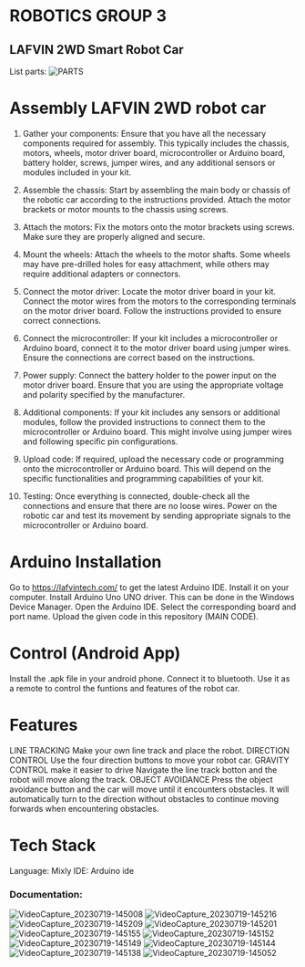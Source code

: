 # ROBOTICS GROUP 3
## LAFVIN 2WD Smart Robot Car

List parts:
![PARTS](https://github.com/thebadsektor/bscs3a-g3-robotics/assets/139317340/a54f556b-2c12-42de-b1f3-d63beea60407)

# Assembly LAFVIN 2WD robot car
1. Gather your components: Ensure that you have all the necessary components required for assembly. This typically includes the chassis, motors, wheels, motor driver board, microcontroller or Arduino board, battery holder, screws, jumper wires, and any additional sensors or modules included in your kit.

2. Assemble the chassis: Start by assembling the main body or chassis of the robotic car according to the instructions provided. Attach the motor brackets or motor mounts to the chassis using screws.

3. Attach the motors: Fix the motors onto the motor brackets using screws. Make sure they are properly aligned and secure.

4. Mount the wheels: Attach the wheels to the motor shafts. Some wheels may have pre-drilled holes for easy attachment, while others may require additional adapters or connectors.

5. Connect the motor driver: Locate the motor driver board in your kit. Connect the motor wires from the motors to the corresponding terminals on the motor driver board. Follow the instructions provided to ensure correct connections.

6. Connect the microcontroller: If your kit includes a microcontroller or Arduino board, connect it to the motor driver board using jumper wires. Ensure the connections are correct based on the instructions.

7. Power supply: Connect the battery holder to the power input on the motor driver board. Ensure that you are using the appropriate voltage and polarity specified by the manufacturer.

8. Additional components: If your kit includes any sensors or additional modules, follow the provided instructions to connect them to the microcontroller or Arduino board. This might involve using jumper wires and following specific pin configurations.

9. Upload code: If required, upload the necessary code or programming onto the microcontroller or Arduino board. This will depend on the specific functionalities and programming capabilities of your kit.

10. Testing: Once everything is connected, double-check all the connections and ensure that there are no loose wires. Power on the robotic car and test its movement by sending appropriate signals to the microcontroller or Arduino board.
# Arduino Installation
Go to https://lafvintech.com/ to get the latest Arduino IDE.
Install it on your computer. 
Install Arduino Uno UNO driver. 
This can be done in the Windows Device Manager. 
Open the Arduino IDE. Select the corresponding board and port name. 
Upload the given code in this repository (MAIN CODE). 
# Control (Android App)
 Install the .apk file in your android phone.
Connect it to bluetooth. 
Use it as a remote to control the funtions and features of the robot car.
# Features 
LINE TRACKING Make your own line track and place the robot.
DIRECTION CONTROL  Use the four direction buttons to move your robot car.
GRAVITY CONTROL make it easier to drive
Navigate the line track botton and the robot will move along the track. 
OBJECT AVOIDANCE Press the object avoidance button and the car will move until it encounters obstacles. 
It will automatically turn to the direction without obstacles to continue moving forwards when encountering obstacles.
# Tech Stack
Language: Mixly
IDE: Arduino ide
### Documentation:
![VideoCapture_20230719-145008](https://github.com/thebadsektor/bscs3a-g3-robotics/assets/139317340/9d711d86-4912-4508-b696-6b6d7a298f18)
![VideoCapture_20230719-145216](https://github.com/thebadsektor/bscs3a-g3-robotics/assets/139317340/65213cf9-337e-42de-bcc3-e81ea5399463)
![VideoCapture_20230719-145209](https://github.com/thebadsektor/bscs3a-g3-robotics/assets/139317340/394fa3a7-f1d5-4855-8d09-41a74c9e7d5c)
![VideoCapture_20230719-145201](https://github.com/thebadsektor/bscs3a-g3-robotics/assets/139317340/69b2e442-98b2-4154-9aa4-b37b6d2f5eb7)
![VideoCapture_20230719-145155](https://github.com/thebadsektor/bscs3a-g3-robotics/assets/139317340/69193198-35d8-473e-8090-db9c63f2e3de)
![VideoCapture_20230719-145152](https://github.com/thebadsektor/bscs3a-g3-robotics/assets/139317340/8b9c16cf-0f70-4f1a-a483-e64f64721a9f)
![VideoCapture_20230719-145149](https://github.com/thebadsektor/bscs3a-g3-robotics/assets/139317340/6983a40b-0ba4-4655-a68e-fd20343fd305)
![VideoCapture_20230719-145144](https://github.com/thebadsektor/bscs3a-g3-robotics/assets/139317340/d2632d6e-ed2b-427e-a90a-e8e65de3453c)
![VideoCapture_20230719-145138](https://github.com/thebadsektor/bscs3a-g3-robotics/assets/139317340/d4d721bd-e9b0-4660-a1bd-62c6d614efc2)
![VideoCapture_20230719-145052](https://github.com/thebadsektor/bscs3a-g3-robotics/assets/139317340/9e984d59-7ca6-4f33-aabd-2c74f7b842fa)


